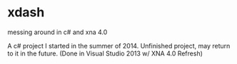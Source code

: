 xdash
=====

messing around in c# and xna 4.0

A c# project I started in the summer of 2014.
Unfinished project, may return to it in the future.
(Done in Visual Studio 2013 w/ XNA 4.0 Refresh)
